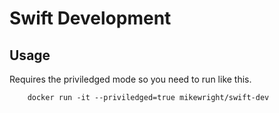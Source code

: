 Swift Development
=========================================================

## Usage

Requires the priviledged mode so you need to run like this.   

        docker run -it --priviledged=true mikewright/swift-dev 


